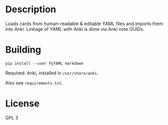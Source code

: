 Description
==

Loads cards from human-readable & editable YAML files and imports them into
Anki. Linkage of YAML with Anki is done via Anki note GUIDs.

Building
==

```
pip install --user PyYAML markdown
```

Required: Anki, installed in `/usr/share/anki`.

Also see `requirements.txt`.

License
==

GPL 3
